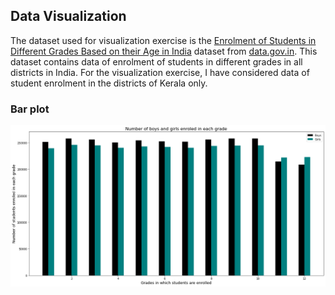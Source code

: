 ## Data Visualization

The dataset used for visualization exercise is the [Enrolment of Students in Different Grades Based on their Age in India](https://data.gov.in/resource/enrolment-age-and-class-udise-plus-during-2019-20) dataset from [data.gov.in](https://data.gov.in/). This dataset contains data of enrolment of students in different grades in all districts in India. For the visualization exercise, I have considered data of student enrolment in the districts of Kerala only. 

### Bar plot

![Alt text](images/barplot.png)
